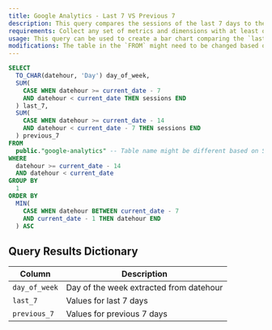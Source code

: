 ```yaml
---
title: Google Analytics - Last 7 VS Previous 7
description: This query compares the sessions of the last 7 days to the previous 7 days aggregated by day. This query demonstrates the use of a concept that can be used with any dimension and metric\\s, comparing different values of the metric based on different values of the dimension.
requirements: Collect any set of metrics and dimensions with at least one date or timestamp field with the Panoply Google Analytics data source. This example uses the `datehour` dimension for the date field but it could also use `date`, or `datehourminute`. This example also requires the `sessions` metric.
usage: This query can be used to create a bar chart comparing the `last_7` and `previous_7` for each day of the week.
modifications: The table in the `FROM` might need to be changed based on Schema and Destination settings in the data source. Other dimensions and metrics can be added to the `WHERE` as filters and other aggregations can be added on top of `last_7` and `previous_7`.
---
```


```sql
SELECT
  TO_CHAR(datehour, 'Day') day_of_week,
  SUM(
    CASE WHEN datehour >= current_date - 7
    AND datehour < current_date THEN sessions END
  ) last_7,
  SUM(
    CASE WHEN datehour >= current_date - 14
    AND datehour < current_date - 7 THEN sessions END
  ) previous_7
FROM
  public."google-analytics" -- Table name might be different based on Schema and Destination settings in the data source
WHERE
  datehour >= current_date - 14
  AND datehour < current_date
GROUP BY
  1
ORDER BY
  MIN(
    CASE WHEN datehour BETWEEN current_date - 7
    AND current_date - 1 THEN datehour END
  ) ASC
```

## Query Results Dictionary
Column | Description
---|---
`day_of_week`| Day of the week extracted from datehour
`last_7`| Values for last 7 days
`previous_7`| Values for previous 7 days
